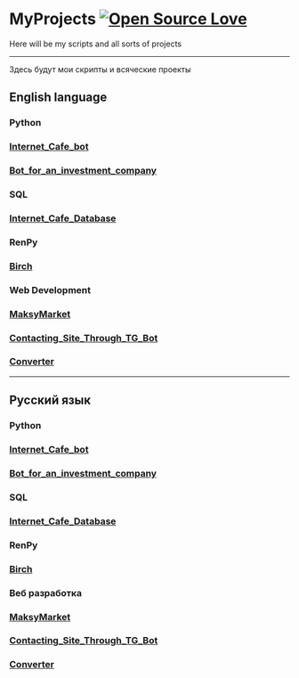 # MyProjects [![Open Source Love](https://firstcontributions.github.io/open-source-badges/badges/open-source-v1/open-source.png)](https://github.com/firstcontributions/open-source-badges)
Here will be my scripts and all sorts of projects

_____________________________

Здесь будут мои скрипты и всяческие проекты

## English language
### Python 
### [Internet_Cafe_bot](Python/Telebots/Internet_cafe_bot_en.md)
### [Bot_for_an_investment_company](Python/Telebots/Bot_for_an_investment_company/Bot_for_an_investment_company_en.md)
### SQL
### [Internet_Cafe_Database](SQL/Internet_cafe/Internet_cafe_database_en.md)
### RenPy
### [Birch](RenPy/Birch_Scripts/Birch_Doc_en.md)
### Web Development
### [MaksyMarket](Web_development/MaksyMarket/MaksyMarket_en.md)
### [Сontacting_Site_Through_TG_Bot](Web_development/Сontacting_Site_Through_TG_Bot/Сontacting_Site_Through_TG_Bot_EN.md)
### [Converter](Web_development/Konverter/Konverter_en.md)

_____________________________

## Русский язык
### Python
### [Internet_Cafe_bot](Python/Telebots/Internet_cafe_bot_ru.md)
### [Bot_for_an_investment_company](Python/Telebots/Bot_for_an_investment_company/Bot_for_an_investment_company_ru.md)
### SQL
### [Internet_Cafe_Database](SQL/Internet_cafe/Internet_cafe_database_ru.md)
### RenPy
### [Birch](RenPy/Birch_Scripts/Birch_Doc_ru.md)
### Веб разработка
### [MaksyMarket](Web_development/MaksyMarket/MaksyMarket_ru.md)
### [Сontacting_Site_Through_TG_Bot](Web_development/Сontacting_Site_Through_TG_Bot/Сontacting_Site_Through_TG_Bot_RU.md)
### [Converter](Web_development/Konverter/Konverter_ru.md)